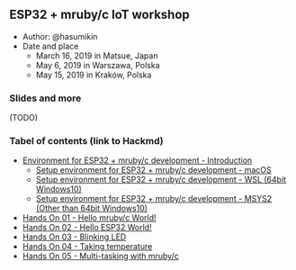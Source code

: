 ## ESP32 + mruby/c IoT workshop

- Author: @hasumikin
- Date and place
  - March 16, 2019 in Matsue, Japan
  - May 6, 2019 in Warszawa, Polska
  - May 15, 2019 in Kraków, Polska

### Slides and more
(TODO)

### Tabel of contents (link to Hackmd)

- [Environment for ESP32 + mruby/c development - Introduction](https://hackmd.io/s/B1cgg1hcE)
  - [Setup environment for ESP32 + mruby/c development - macOS](https://hackmd.io/s/HkVNLyh54)
  - [Setup environment for ESP32 + mruby/c development - WSL (64bit Windows10)](https://hackmd.io/s/S1sMdyn5E)
  - [Setup environment for ESP32 + mruby/c development - MSYS2 (Other than 64bit Windows10)](https://hackmd.io/s/BkslFkn94)
- [Hands On 01 - Hello mruby/c World!](https://hackmd.io/s/SyRirSQjV)
- [Hands On 02 - Hello ESP32 World!](https://hackmd.io/s/ryd0BrQj4)
- [Hands On 03 - Blinking LED](https://hackmd.io/s/By2qLHQsN)
- [Hands On 04 - Taking temperature](https://hackmd.io/s/Syz2Ur7sV)
- [Hands On 05 - Multi-tasking with mruby/c](https://hackmd.io/s/Bkwp8S7oV)

